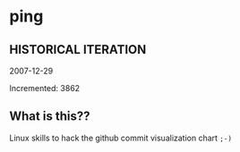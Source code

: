 # ping

## HISTORICAL ITERATION
2007-12-29

Incremented: 3862

## What is this?? 
Linux skills to hack the github commit visualization chart `;-)`
